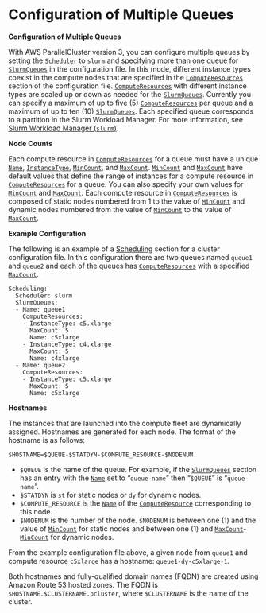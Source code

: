 # Configuration of Multiple Queues<a name="configuration-of-multiple-queues-v3"></a>

**Configuration of Multiple Queues**

With AWS ParallelCluster version 3, you can configure multiple queues by setting the [`Scheduler`](Scheduling-v3.md#yaml-Scheduling-Scheduler) to `slurm` and specifying more than one queue for [`SlurmQueues`](Scheduling-v3.md#Scheduling-v3-SlurmQueues) in the configuration file\. In this mode, different instance types coexist in the compute nodes that are specified in the [`ComputeResources`](Scheduling-v3.md#Scheduling-v3-SlurmQueues-ComputeResources) section of the configuration file\. [`ComputeResources`](Scheduling-v3.md#Scheduling-v3-SlurmQueues-ComputeResources) with different instance types are scaled up or down as needed for the [`SlurmQueues`](Scheduling-v3.md#Scheduling-v3-SlurmQueues)\. Currently you can specify a maximum of up to five \(5\) [`ComputeResources`](Scheduling-v3.md#Scheduling-v3-SlurmQueues-ComputeResources) per queue and a maximum of up to ten \(10\) [`SlurmQueues`](Scheduling-v3.md#Scheduling-v3-SlurmQueues)\. Each specified queue corresponds to a partition in the Slurm Workload Manager\. For more information, see [Slurm Workload Manager \(`slurm`\)](slurm-workload-manager-v3.md)\.

**Node Counts**

Each compute resource in [`ComputeResources`](Scheduling-v3.md#Scheduling-v3-SlurmQueues-ComputeResources) for a queue must have a unique [`Name`](Scheduling-v3.md#yaml-Scheduling-SlurmQueues-ComputeResources-Name), [`InstanceType`](Scheduling-v3.md#yaml-Scheduling-SlurmQueues-ComputeResources-InstanceType), [`MinCount`](Scheduling-v3.md#yaml-Scheduling-SlurmQueues-ComputeResources-MinCount), and [`MaxCount`](Scheduling-v3.md#yaml-Scheduling-SlurmQueues-ComputeResources-MaxCount)\. [`MinCount`](Scheduling-v3.md#yaml-Scheduling-SlurmQueues-ComputeResources-MinCount) and [`MaxCount`](Scheduling-v3.md#yaml-Scheduling-SlurmQueues-ComputeResources-MaxCount) have default values that define the range of instances for a compute resource in [`ComputeResources`](Scheduling-v3.md#Scheduling-v3-SlurmQueues-ComputeResources) for a queue\. You can also specify your own values for [`MinCount`](Scheduling-v3.md#yaml-Scheduling-SlurmQueues-ComputeResources-MinCount) and [`MaxCount`](Scheduling-v3.md#yaml-Scheduling-SlurmQueues-ComputeResources-MaxCount)\. Each compute resource in [`ComputeResources`](Scheduling-v3.md#Scheduling-v3-SlurmQueues-ComputeResources) is composed of static nodes numbered from 1 to the value of [`MinCount`](Scheduling-v3.md#yaml-Scheduling-SlurmQueues-ComputeResources-MinCount) and dynamic nodes numbered from the value of [`MinCount`](Scheduling-v3.md#yaml-Scheduling-SlurmQueues-ComputeResources-MinCount) to the value of [`MaxCount`](Scheduling-v3.md#yaml-Scheduling-SlurmQueues-ComputeResources-MaxCount)\.

**Example Configuration**

The following is an example of a [Scheduling](Scheduling-v3.md) section for a cluster configuration file\. In this configuration there are two queues named `queue1` and `queue2` and each of the queues has [`ComputeResources`](Scheduling-v3.md#Scheduling-v3-SlurmQueues-ComputeResources) with a specified [`MaxCount`](Scheduling-v3.md#yaml-Scheduling-SlurmQueues-ComputeResources-MaxCount)\.

```
Scheduling:
  Scheduler: slurm
  SlurmQueues:
  - Name: queue1
    ComputeResources:
    - InstanceType: c5.xlarge
      MaxCount: 5
      Name: c5xlarge
    - InstanceType: c4.xlarge
      MaxCount: 5
      Name: c4xlarge
  - Name: queue2
    ComputeResources:
    - InstanceType: c5.xlarge
      MaxCount: 5
      Name: c5xlarge
```

**Hostnames**

The instances that are launched into the compute fleet are dynamically assigned\. Hostnames are generated for each node\. The format of the hostname is as follows:

 `$HOSTNAME=$QUEUE-$STATDYN-$COMPUTE_RESOURCE-$NODENUM` 
+ `$QUEUE` is the name of the queue\. For example, if the [`SlurmQueues`](Scheduling-v3.md#Scheduling-v3-SlurmQueues) section has an entry with the [`Name`](Scheduling-v3.md#yaml-Scheduling-SlurmQueues-Name) set to “`queue-name`” then “`$QUEUE`” is “`queue-name`”\.
+  `$STATDYN` is `st` for static nodes or `dy` for dynamic nodes\. 
+  `$COMPUTE_RESOURCE` is the [`Name`](Scheduling-v3.md#yaml-Scheduling-SlurmQueues-ComputeResources-Name) of the [`ComputeResource`](Scheduling-v3.md#Scheduling-v3-SlurmQueues-ComputeResources) corresponding to this node\.
+  `$NODENUM` is the number of the node\. `$NODENUM` is between one \(1\) and the value of [`MinCount`](Scheduling-v3.md#yaml-Scheduling-SlurmQueues-ComputeResources-MinCount) for static nodes and between one \(1\) and [`MaxCount`](Scheduling-v3.md#yaml-Scheduling-SlurmQueues-ComputeResources-MaxCount)\-[`MinCount`](Scheduling-v3.md#yaml-Scheduling-SlurmQueues-ComputeResources-MinCount) for dynamic nodes\.

From the example configuration file above, a given node from `queue1` and compute resource `c5xlarge` has a hostname: `queue1-dy-c5xlarge-1`\.

Both hostnames and fully\-qualified domain names \(FQDN\) are created using Amazon Route 53 hosted zones\. The FQDN is `$HOSTNAME.$CLUSTERNAME.pcluster`, where `$CLUSTERNAME` is the name of the cluster\.